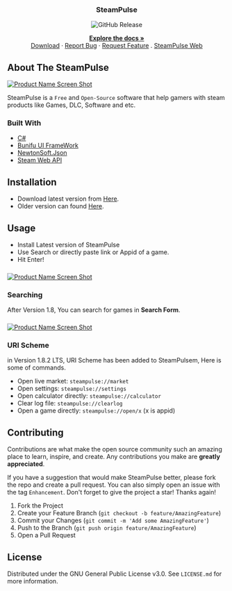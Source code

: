<h3 align="center">SteamPulse</h3>
<p align="center">
  <img alt="GitHub Release" src="https://img.shields.io/github/v/release/Amirhoseindavat/SteamPulse">
</p>

 
  <p align="center">
    <a href="https://github.com/amirhoseindavat/SteamPulse#readme"><strong>Explore the docs »</strong></a>
    <br />
    <a href="https://github.com/amirhoseindavat/SteamPulse/edit/main/README.md#installation">Download</a>
    ·
    <a href="https://github.com/amirhoseindavat/SteamPulse/issues">Report Bug</a>
    ·
    <a href="https://github.com/amirhoseindavat/SteamPulse/issues">Request Feature</a>
    . 
    <a href="https://github.com/amirhoseindavat/SteamPulse_Web">SteamPulse Web</a>
  </p>
</div>

## About The SteamPulse

[![Product Name Screen Shot][product-screenshot]](https://CodeMage.ir)

SteamPulse is a `Free` and `Open-Source` software that help gamers with steam products like Games, DLC, Software and etc.

<!--<p align="right">(<a href="#top">back to top</a>)</p>-->

### Built With

* [C#](https://docs.microsoft.com/en-us/dotnet/csharp)
* [Bunifu UI FrameWork](https://bunifuframework.com/)
* [NewtonSoft.Json](https://www.newtonsoft.com/json)
* [Steam Web API](https://partner.steamgames.com/doc/webapi_overview)

<!--### Prerequisites-->
## Installation

* Download latest version from [Here](https://cdn.codemage.ir/Projects/SteamPulse/Download/Latest). 
* Older version can found [Here](https://cdn.codemage.ir/Projects/SteamPulse/Download/OldVersions/).

## Usage

* Install Latest version of SteamPulse
* Use Search or directly paste link or Appid of a game.
* Hit Enter!

###
[![Product Name Screen Shot][product-screenshot3]](https://CodeMage.ir)

### Searching 
After Version 1.8, You can search for games in **Search Form**.

###
[![Product Name Screen Shot][product-screenshot2]](https://CodeMage.ir)

### URI Scheme
in Version 1.8.2 LTS, URI Scheme has been added to SteamPulsem, Here is some of commands.

* Open live market: `steampulse://market`
* Open settings: `steampulse://settings`
* Open calculator directly: `steampulse://calculator`
* Clear log file: `steampulse://clearlog`
* Open a game directly: `steampulse://open/x` (x is appid)


<!-- ROADMAP 
## Roadmap

[ ] Feature 1

See the [open issues](https://github.com/amirhoseindavat/SteamPulse/issues) for a full list of proposed features (and known issues).-->

## Contributing

Contributions are what make the open source community such an amazing place to learn, inspire, and create. Any contributions you make are **greatly appreciated**.

If you have a suggestion that would make SteamPulse better, please fork the repo and create a pull request. You can also simply open an issue with the tag `Enhancement`.
Don't forget to give the project a star! Thanks again!

1. Fork the Project
2. Create your Feature Branch (`git checkout -b feature/AmazingFeature`)
3. Commit your Changes (`git commit -m 'Add some AmazingFeature'`)
4. Push to the Branch (`git push origin feature/AmazingFeature`)
5. Open a Pull Request

## License

Distributed under the GNU General Public License v3.0. See `LICENSE.md` for more information.


<!-- MARKDOWN LINKS & IMAGES -->

[product-screenshot]: https://cdn.codemage.ir/Projects/SteamPulse/ScreenShots/new/1.png?v2
[product-screenshot2]: https://cdn.codemage.ir/Projects/SteamPulse/ScreenShots/new/2.png
[product-screenshot3]: https://cdn.codemage.ir/Projects/SteamPulse/ScreenShots/new/3.png
